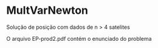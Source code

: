 # MultVarNewton
Solução de posição com dados de n > 4 satelites

O arquivo EP-prod2.pdf contém o enunciado do problema
